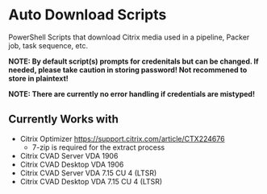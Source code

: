 # Auto Download Scripts
PowerShell Scripts that download Citrix media used in a pipeline, Packer job, task sequence, etc.  

**NOTE: By default script(s) prompts for credenitals but can be changed. If needed, please take caution in storing password! Not recommened to store in plaintext!**

**NOTE: There are currently no error handling if credentials are mistyped!**

## Currently Works with
- Citrix Optimizer https://support.citrix.com/article/CTX224676
  - 7-zip is required for the extract process
- Citrix CVAD Server VDA 1906
- Citrix CVAD Desktop VDA 1906
- Citrix CVAD Server VDA 7.15 CU 4 (LTSR)
- Citrix CVAD Desktop VDA 7.15 CU 4 (LTSR)